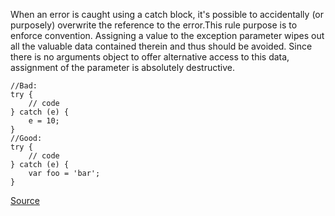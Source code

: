 When an error is caught using a catch block, it's possible to accidentally (or purposely) overwrite the reference to the error.This rule purpose is to enforce convention. Assigning a value to the exception parameter wipes out all the valuable data contained therein and thus should be avoided. Since there is no arguments object to offer alternative access to this data, assignment of the parameter is absolutely destructive.

```
//Bad:
try {
	// code 
} catch (e) {
	e = 10;
}
//Good:
try {
    // code
} catch (e) {
    var foo = 'bar';
}

```

[Source](http://eslint.org/docs/rules/no-ex-assign)
